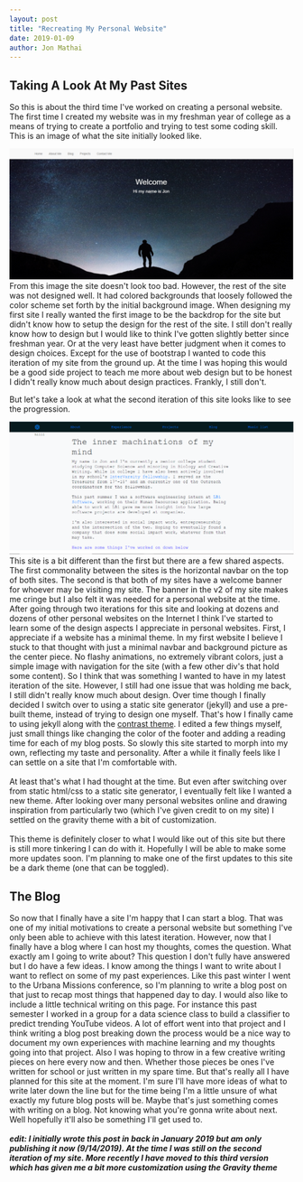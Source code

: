 ```yaml
---
layout: post
title: "Recreating My Personal Website"
date: 2019-01-09
author: Jon Mathai
---
```


<h2>Taking A Look At My Past Sites</h2>

So this is about the third time I've worked on creating a
personal website. The first time I created my website was in
my freshman year of college as a means of trying to create a
portfolio and trying to test some coding skill. This is
an image of what the site initially looked like. 
<div>
   <img src="../assets/imgs/website1.PNG" />
</div>
From this image the site doesn't look too bad. However, the
rest of the site was not designed well. It had colored
backgrounds that loosely followed the color scheme set forth
by the initial background image. When designing my first
site I really wanted the first image to be the backdrop for the
site but didn't know how to setup the design for the rest of
the site. I still don't really know how to design but I
would like to think I've gotten slightly better since
freshman year. Or at the very least have better judgment
when it comes to design choices. Except for the use of
bootstrap I wanted to code this iteration of my site from
the ground up. At the time I was hoping this would be a good
side project to teach me more about web design but to be
honest I didn't really know much about design practices.
Frankly, I still don't. 

But let's take a look at what the second iteration of this
site looks like to see the progression. 
<div>
   <img src="../assets/imgs/website2.PNG" />
</div>
This site is a bit different than the first but there are a
few shared aspects. The first commonality between the sites
is the horizontal navbar on the top of both sites. The
second is that both of my sites have a welcome banner for
whoever may be visiting my site. The banner in the v2 of my site makes me cringe
but I also felt it was needed for a personal website at the time.
After going through two iterations for this site and looking
at dozens and dozens of other personal websites on the
Internet I think I've started to learn some of the design
aspects I appreciate in personal websites. First, I
appreciate if a website has a minimal theme. In my first
website I believe I stuck to that thought with just a
minimal navbar and background picture as the center piece.
No flashy animations, no extremely vibrant colors, just a
simple image with navigation for the site (with a few other
div's that hold some content). So I think that was something
I wanted to have in my latest iteration of the site.
However, I still had one issue that was holding me back, I
still didn't really know much about design. Over time though
I finally decided I switch over to using a static site
generator (jekyll) and use a pre-built theme, instead of
trying to design one myself. That's how I finally came to
using jekyll along with the 
<a href="https://github.com/niklasbuschmann/contrast"> contrast theme</a>.
I edited a few things myself, just small things like
changing the color of the footer and adding a reading time
for each of my blog posts. So slowly this site started to
morph into my own, reflecting my taste and personality.
After a while it finally feels like I can settle on a site
that I'm comfortable with.
<br/><br/>
At least that's what I had thought at the time. But even
after switching over from static html/css to a static site
generator, I eventually felt like I wanted a new theme.
After looking over many personal websites online and drawing
inspiration from particularly two (which I've given credit
to on my site) I settled on the gravity theme with a bit of
customization. 
<br/><br/>
This theme is definitely closer to what I would like out of
this site but there is still more tinkering I can do with
it. Hopefully I will be able to make some more updates soon.
I'm planning to make one of the first updates to this site
be a dark theme (one that can be toggled).

<h2>The Blog</h2>
So now that I finally have a site I'm happy that I can start
a blog. That was one of my initial motivations to create a
personal website but something I've only been able to
achieve with this latest iteration. However, now that I
finally have a blog where I can host my thoughts, comes the
question. What exactly am I going to write about? This
question I don't fully have answered but I do have a few
ideas. I know among the things I want to write about I want
to reflect on some of my past experiences. Like this past
winter I went to the Urbana Missions conference, so I'm
planning to write a blog post on that just to recap most
things that happened day to day. I would also like to
include a little technical writing on this page. For
instance this past semester I worked in a group for a data
science class to build a classifier to predict trending
YouTube videos. A lot of effort went into that project and I
think writing a blog post breaking down the process would be
a nice way to document my own experiences with machine
learning and my thoughts going into that project. Also I was
hoping to throw in a few creative writing pieces on here
every now and then. Whether those pieces be ones I've
written for school or just written in my spare time. But
that's really all I have planned for this site at the
moment. I'm sure I'll have more ideas of what to write later
down the line but for the time being I'm a little unsure of
what exactly my future blog posts will be. Maybe that's just
something comes with writing on a blog. Not knowing what
you're gonna write about next. Well hopefully it'll also be
something I'll get used to.
<br/><br/>
<strong><em>edit: I initially wrote this post in back in
January 2019 but am only publishing it now (9/14/2019). At
the time I was still on the second iteration of my site.
More recently I have moved to this third version which has
given me a bit more customization using the Gravity theme</em></strong>
